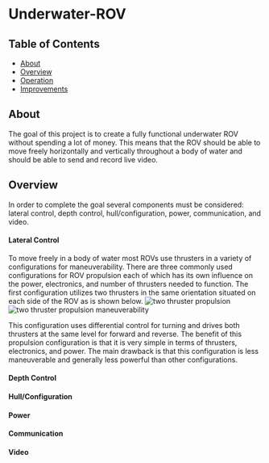 # Underwater-ROV
## Table of Contents
* [About](#About)
* [Overview](#Overview)
* [Operation](#Operation)
* [Improvements](#Improvements)

## About
The goal of this project is to create a fully functional underwater ROV without spending a lot of money. This means that the ROV should be able to move freely horizontally and vertically throughout a body of water and should be able to send and record live video.

## Overview
In order to complete the goal several components must be considered: lateral control, depth control, hull/configuration, power, communication, and video.
#### Lateral Control
To move freely in a body of water most ROVs use thrusters in a variety of configurations for maneuverability. There are three commonly used configurations for ROV propulsion each of which has its own influence on the power, electronics, and number of thrusters needed to function. The first configuration utilizes two thrusters in the same orientation situated on each side of the ROV as is shown below. 
![two thruster propulsion](https://github.com/JoshCircenis/Underwater-ROV/assets/98178221/5051a85f-3fc2-4e25-838f-a167cc353e9f) ![two thruster propulsion maneuverability](https://github.com/JoshCircenis/Underwater-ROV/assets/98178221/9ca38ea4-d64d-4434-b501-fdb66d61c851)

This configuration uses differential control for turning and drives both thrusters at the same level for forward and reverse. The benefit of this propulsion configuration is that it is very simple in terms of thrusters, electronics, and power. The main drawback is that this configuration is less maneuverable and generally less powerful than other configurations.

#### Depth Control
#### Hull/Configuration
#### Power
#### Communication
#### Video
